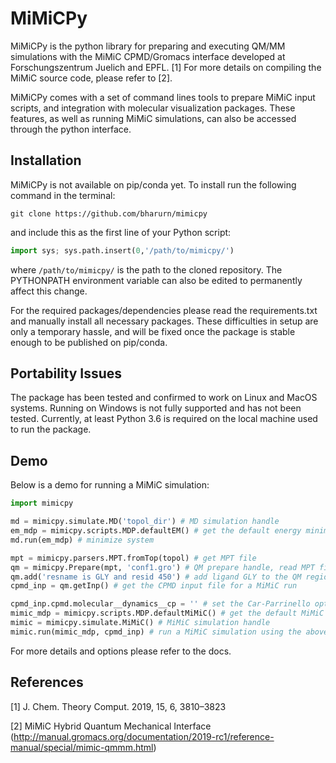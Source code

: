 # MiMiCPy
MiMiCPy is the python library for preparing and executing QM/MM simulations with the MiMiC CPMD/Gromacs interface developed at Forschungszentrum Juelich and EPFL. [1] For more details on compiling the MiMiC source code, please refer to [2].

MiMiCPy comes with a set of command lines tools to prepare MiMiC input scripts, and integration with molecular visualization packages. These features, as well as running MiMiC simulations, can also be accessed through the python interface.

## Installation
MiMiCPy is not available on pip/conda yet. To install run the following command in the terminal:
```
git clone https://github.com/bharurn/mimicpy
```
and include this as the first line of your Python script:
```python
import sys; sys.path.insert(0,'/path/to/mimicpy/')
```
where `/path/to/mimicpy/` is the path to the cloned repository. The PYTHONPATH environment variable can also be edited to permanently affect this change.

For the required packages/dependencies please read the requirements.txt and manually install all necessary packages.
These difficulties in setup are only a temporary hassle, and will be fixed once the package is stable enough to be published on pip/conda.

## Portability Issues
The package has been tested and confirmed to work on Linux and MacOS systems. Running on Windows is not fully supported and has not been tested. Currently, at least Python 3.6 is required on the local machine used to run the package.

## Demo
Below is a demo for running a MiMiC simulation:
```python
import mimicpy

md = mimicpy.simulate.MD('topol_dir') # MD simulation handle
em_mdp = mimicpy.scripts.MDP.defaultEM() # get the default energy minimization MDP Gromacs file
md.run(em_mdp) # minimize system

mpt = mimicpy.parsers.MPT.fromTop(topol) # get MPT file
qm = mimicpy.Prepare(mpt, 'conf1.gro') # QM prepare handle, read MPT file
qm.add('resname is GLY and resid 450') # add ligand GLY to the QM region
cpmd_inp = qm.getInp() # get the CPMD input file for a MiMiC run

cpmd_inp.cpmd.molecular__dynamics__cp = '' # set the Car-Parrinello option ON in the input script
mimic_mdp = mimicpy.scripts.MDP.defaultMiMiC() # get the default MiMiC MDP Gromacs file
mimic = mimicpy.simulate.MiMiC() # MiMiC simulation handle
mimic.run(mimic_mdp, cpmd_inp) # run a MiMiC simulation using the above cpmd script
```
For more details and options please refer to the docs.
 
## References
[1] J. Chem. Theory Comput. 2019, 15, 6, 3810–3823

[2] MiMiC Hybrid Quantum Mechanical Interface (http://manual.gromacs.org/documentation/2019-rc1/reference-manual/special/mimic-qmmm.html)
